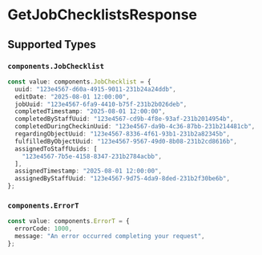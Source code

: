 # GetJobChecklistsResponse


## Supported Types

### `components.JobChecklist`

```typescript
const value: components.JobChecklist = {
  uuid: "123e4567-d60a-4915-9011-231b24a24ddb",
  editDate: "2025-08-01 12:00:00",
  jobUuid: "123e4567-6fa9-4410-b75f-231b2b026deb",
  completedTimestamp: "2025-08-01 12:00:00",
  completedByStaffUuid: "123e4567-cd9b-4f8e-93af-231b2014954b",
  completedDuringCheckinUuid: "123e4567-da9b-4c36-87bb-231b214481cb",
  regardingObjectUuid: "123e4567-8336-4f61-93b1-231b2a82345b",
  fulfilledByObjectUuid: "123e4567-9567-49d0-8b08-231b2cd8616b",
  assignedToStaffUuids: [
    "123e4567-7b5e-4158-8347-231b2784acbb",
  ],
  assignedTimestamp: "2025-08-01 12:00:00",
  assignedByStaffUuid: "123e4567-9d75-4da9-8ded-231b2f30be6b",
};
```

### `components.ErrorT`

```typescript
const value: components.ErrorT = {
  errorCode: 1000,
  message: "An error occurred completing your request",
};
```


